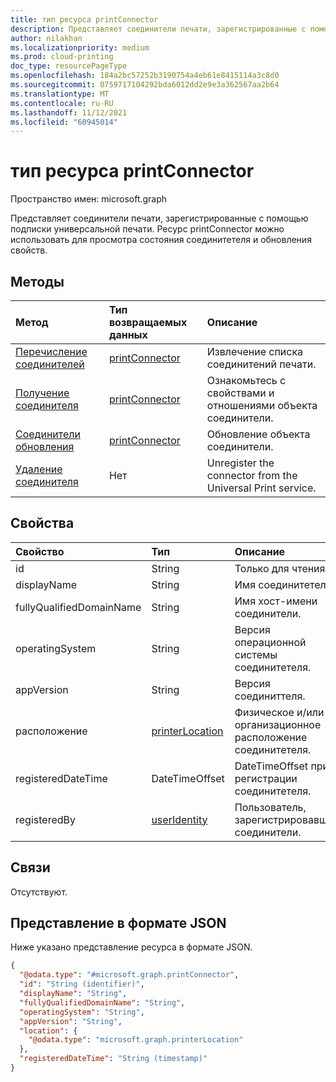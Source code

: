 ```yaml
---
title: тип ресурса printConnector
description: Представляет соединители печати, зарегистрированные с помощью подписки универсальной печати. Ресурс printConnector можно использовать для просмотра состояния соединитетеля и обновления свойств.
author: nilakhan
ms.localizationpriority: medium
ms.prod: cloud-printing
doc_type: resourcePageType
ms.openlocfilehash: 184a2bc57252b3190754a4eb61e8415114a3c8d0
ms.sourcegitcommit: 0759717104292bda6012dd2e9e3a362567aa2b64
ms.translationtype: MT
ms.contentlocale: ru-RU
ms.lasthandoff: 11/12/2021
ms.locfileid: "60945014"
---
```

# <a name="printconnector-resource-type"></a>тип ресурса printConnector

Пространство имен: microsoft.graph

Представляет соединители печати, зарегистрированные с помощью подписки универсальной печати. Ресурс printConnector можно использовать для просмотра состояния соединитетеля и обновления свойств.

## <a name="methods"></a>Методы
|Метод|Тип возвращаемых данных|Описание|
|:---|:---|:---|
| [Перечисление соединителей](../api/print-list-connectors.md) | [printConnector](printconnector.md) | Извлечение списка соединитений печати. |
| [Получение соединителя](../api/printconnector-get.md) | [printConnector](printconnector.md) | Ознакомьтесь с свойствами и отношениями объекта соединители. |
| [Соединители обновления](../api/printconnector-update.md) | [printConnector](printconnector.md) | Обновление объекта соединители. |
| [Удаление соединителя](../api/printconnector-delete.md) | Нет | Unregister the connector from the Universal Print service. |

## <a name="properties"></a>Свойства
|Свойство|Тип|Описание|
|:---|:---|:---|
|id|String| Только для чтения.|
|displayName|String|Имя соединитетеля.|
|fullyQualifiedDomainName|String|Имя хост-имени соединители.|
|operatingSystem|String|Версия операционной системы соединитетеля.|
|appVersion|String|Версия соединиттеля.|
|расположение|[printerLocation](printerlocation.md)|Физическое и/или организационное расположение соединитетеля.|
|registeredDateTime|DateTimeOffset|DateTimeOffset при регистрации соединитетеля.|
|registeredBy|[userIdentity](useridentity.md)|Пользователь, зарегистрировавший соединители.|

## <a name="relationships"></a>Связи
Отсутствуют.

## <a name="json-representation"></a>Представление в формате JSON
Ниже указано представление ресурса в формате JSON.
<!-- {
  "blockType": "resource",
  "keyProperty": "id",
  "@odata.type": "microsoft.graph.printConnector",
  "openType": false
}
-->
``` json
{
  "@odata.type": "#microsoft.graph.printConnector",
  "id": "String (identifier)",
  "displayName": "String",
  "fullyQualifiedDomainName": "String",
  "operatingSystem": "String",
  "appVersion": "String",
  "location": {
    "@odata.type": "microsoft.graph.printerLocation"
  },
  "registeredDateTime": "String (timestamp)"
}
```
